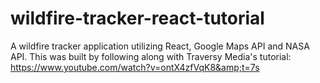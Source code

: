 # wildfire-tracker-react-tutorial

A wildfire tracker application utilizing React, Google Maps API and NASA API. This was built by following along with Traversy Media's tutorial: https://www.youtube.com/watch?v=ontX4zfVqK8&amp;t=7s
